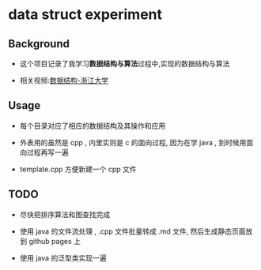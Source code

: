 # data struct experiment

## Background

- 这个项目记录了我学习**数据结构与算法**过程中,实现的数据结构与算法

- 相关视频:[数据结构-浙江大学](https://www.bilibili.com/video/BV1JW411i731?from=search&seid=6050727490707731480)

## Usage

- 每个目录对应了相应的数据结构及其操作和应用

- 外表用的虽然是 cpp , 内里实则是 c 的面向过程, 因为在学 java , 到时候用面向过程再写一遍
- template.cpp 方便新建一个 cpp 文件

## TODO

- 尽快把排序算法和图查找完成

- 使用 java 的文件流处理 , .cpp 文件批量转成 .md 文件, 然后生成静态页面放到 github pages 上

- 使用 java 的泛型类实现一遍
